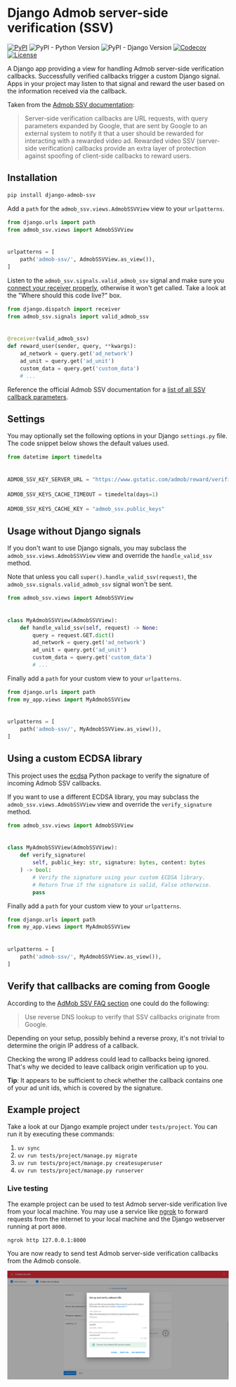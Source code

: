 # Django Admob server-side verification (SSV)

[![PyPI][pypi-image]][pypi-url]
![PyPI - Python Version][python-image]
![PyPI - Django Version][django-image]
[![Codecov][codecov-image]][codecov-url]
[![License][license-image]][license-url]

[pypi-image]: https://img.shields.io/pypi/v/django-admob-ssv
[pypi-url]: https://pypi.org/project/django-admob-ssv/
[python-image]: https://img.shields.io/pypi/pyversions/django-admob-ssv
[django-image]: https://img.shields.io/pypi/djversions/django-admob-ssv
[codecov-image]: https://codecov.io/gh/DoctorJohn/django-admob-ssv/branch/main/graph/badge.svg
[codecov-url]: https://codecov.io/gh/DoctorJohn/django-admob-ssv
[license-image]: https://img.shields.io/pypi/l/django-admob-ssv
[license-url]: https://github.com/DoctorJohn/django-admob-ssv/blob/main/LICENSE

A Django app providing a view for handling Admob server-side verification callbacks.
Successfully verified callbacks trigger a custom Django signal.
Apps in your project may listen to that signal and reward the user
based on the information received via the callback.

Taken from the [Admob SSV documentation](https://developers.google.com/admob/android/rewarded-video-ssv):

> Server-side verification callbacks are URL requests, with query parameters expanded by Google, that are sent by Google to an external system to notify it that a user should be rewarded for interacting with a rewarded video ad. Rewarded video SSV (server-side verification) callbacks provide an extra layer of protection against spoofing of client-side callbacks to reward users.

## Installation

```sh
pip install django-admob-ssv
```

Add a `path` for the `admob_ssv.views.AdmobSSVView` view to your `urlpatterns`.

```python
from django.urls import path
from admob_ssv.views import AdmobSSVView


urlpatterns = [
    path('admob-ssv/', AdmobSSVView.as_view()),
]
```

Listen to the `admob_ssv.signals.valid_admob_ssv` signal and make sure
you [connect your receiver properly][receiver-docs], otherwise it won't
get called. Take a look at the "Where should this code live?" box.

[receiver-docs]: https://docs.djangoproject.com/en/4.2/topics/signals/#connecting-receiver-functions

```python
from django.dispatch import receiver
from admob_ssv.signals import valid_admob_ssv


@receiver(valid_admob_ssv)
def reward_user(sender, query, **kwargs):
    ad_network = query.get('ad_network')
    ad_unit = query.get('ad_unit')
    custom_data = query.get('custom_data')
    # ...
```

Reference the official Admob SSV documentation for a
[list of all SSV callback parameters][callback-docs].

[callback-docs]: https://developers.google.com/admob/android/rewarded-video-ssv

## Settings

You may optionally set the following options in your Django `settings.py` file.
The code snippet below shows the default values used.

```python
from datetime import timedelta


ADMOB_SSV_KEY_SERVER_URL = "https://www.gstatic.com/admob/reward/verifier-keys.json",

ADMOB_SSV_KEYS_CACHE_TIMEOUT = timedelta(days=1)

ADMOB_SSV_KEYS_CACHE_KEY = "admob_ssv.public_keys"
```

## Usage without Django signals

If you don't want to use Django signals, you may subclass the
`admob_ssv.views.AdmobSSVView` view and override the `handle_valid_ssv`
method.

Note that unless you call `super().handle_valid_ssv(request)`,
the `admob_ssv.signals.valid_admob_ssv` signal won't be sent.

```python
from admob_ssv.views import AdmobSSVView


class MyAdmobSSVView(AdmobSSVView):
    def handle_valid_ssv(self, request) -> None:
        query = request.GET.dict()
        ad_network = query.get('ad_network')
        ad_unit = query.get('ad_unit')
        custom_data = query.get('custom_data')
        # ...
```

Finally add a `path` for your custom view to your `urlpatterns`.

```python
from django.urls import path
from my_app.views import MyAdmobSSVView


urlpatterns = [
    path('admob-ssv/', MyAdmobSSVView.as_view()),
]
```

## Using a custom ECDSA library

This project uses the [ecdsa](https://pypi.org/project/ecdsa/) Python
package to verify the signature of incoming Admob SSV callbacks.

If you want to use a different ECDSA library, you may subclass the
`admob_ssv.views.AdmobSSVView` view and override the `verify_signature`
method.

```python
from admob_ssv.views import AdmobSSVView


class MyAdmobSSVView(AdmobSSVView):
    def verify_signature(
        self, public_key: str, signature: bytes, content: bytes
    ) -> bool:
        # Verify the signature using your custom ECDSA library.
        # Return True if the signature is valid, False otherwise.
        pass
```

Finally add a `path` for your custom view to your `urlpatterns`.

```python
from django.urls import path
from my_app.views import MyAdmobSSVView


urlpatterns = [
    path('admob-ssv/', MyAdmobSSVView.as_view()),
]
```

## Verify that callbacks are coming from Google

According to the [AdMob SSV FAQ section](https://developers.google.com/admob/android/ssv#faq) one could do the following:

> Use reverse DNS lookup to verify that SSV callbacks originate from Google.

Depending on your setup, possibly behind a reverse proxy, it's not
trivial to determine the origin IP address of a callback.

Checking the wrong IP address could lead to callbacks being ignored.
That's why we decided to leave callback origin verification up to you.

**Tip**: It appears to be sufficient to check whether the callback
contains one of your ad unit ids, which is covered by the signature.

## Example project

Take a look at our Django example project under `tests/project`.
You can run it by executing these commands:

1. `uv sync`
2. `uv run tests/project/manage.py migrate`
3. `uv run tests/project/manage.py createsuperuser`
4. `uv run tests/project/manage.py runserver`

### Live testing

The example project can be used to test Admob server-side verification
live from your local machine. You may use a service like
[ngrok](https://ngrok.com/) to forward requests from the internet to
your local machine and the Django webserver running at port `8000`.

```sh
ngrok http 127.0.0.1:8000
```

You are now ready to send test Admob server-side verification callbacks
from the Admob console.

![Object list page](.github/images/verified.png)
